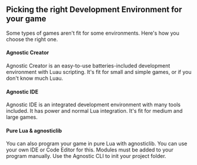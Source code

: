 ## Picking the right Development Environment for your game
Some types of games aren't fit for some environments.
Here's how you choose the right one.
#### Agnostic Creator
Agnostic Creator is an easy-to-use batteries-included development environment with Luau scripting.
It's fit for small and simple games, or if you don't know much Luau.
#### Agnostic IDE
Agnostic IDE is an integrated development environment with many tools included.
It has power and normal Lua integration.
It's fit for medium and large games.
#### Pure Lua & agnosticlib
You can also program your game in pure Lua with agnosticlib.
You can use your own IDE or Code Editor for this.
Modules must be added to your program manually.
Use the Agnostic CLI to init your project folder.
